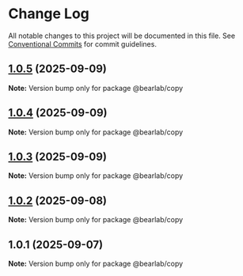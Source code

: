 # Change Log

All notable changes to this project will be documented in this file.
See [Conventional Commits](https://conventionalcommits.org) for commit guidelines.

## [1.0.5](https://github.com/hasanbala/ui-components/compare/@bearlab/copy@1.0.4...@bearlab/copy@1.0.5) (2025-09-09)

**Note:** Version bump only for package @bearlab/copy





## [1.0.4](https://github.com/hasanbala/ui-components/compare/@bearlab/copy@1.0.3...@bearlab/copy@1.0.4) (2025-09-09)

**Note:** Version bump only for package @bearlab/copy





## [1.0.3](https://github.com/hasanbala/ui-components/compare/@bearlab/copy@1.0.2...@bearlab/copy@1.0.3) (2025-09-09)

**Note:** Version bump only for package @bearlab/copy





## [1.0.2](https://github.com/hasanbala/ui-components/compare/@bearlab/copy@1.0.1...@bearlab/copy@1.0.2) (2025-09-08)

**Note:** Version bump only for package @bearlab/copy





## 1.0.1 (2025-09-07)

**Note:** Version bump only for package @bearlab/copy
